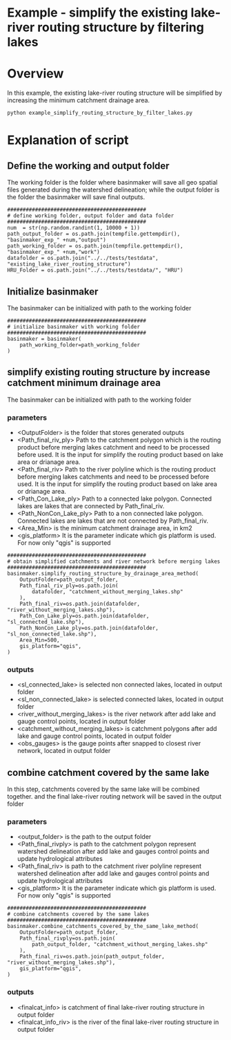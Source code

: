 # Example - simplify the existing lake-river routing structure by filtering lakes
 
# Overview
In this example, the existing lake-river routing structure will be simplified by increasing the minimum catchment drainage area.
 
```
python example_simplify_routing_structure_by_filter_lakes.py
```

# Explanation of script 

## Define the working and output folder 
The working folder is the folder where basinmaker will save all geo spatial files generated during the watershed delineation; while the output folder is the folder the basinmaker will save final outputs.

```
#############################################
# define working folder, output folder amd data folder  
#############################################
num  = str(np.random.randint(1, 10000 + 1))
path_output_folder = os.path.join(tempfile.gettempdir(), "basinmaker_exp_" +num,"output")
path_working_folder = os.path.join(tempfile.gettempdir(), "basinmaker_exp_" +num,"work")
datafolder = os.path.join("../../tests/testdata", "existing_lake_river_routing_structure")
HRU_Folder = os.path.join("../../tests/testdata/", "HRU")
```


## Initialize basinmaker 
The basinmaker can be initialized with path to the working folder 

```
#############################################
# initialize basinmaker with working folder    
#############################################
basinmaker = basinmaker(
    path_working_folder=path_working_folder
)
```

## simplify existing routing structure by increase catchment minimum drainage area 
The basinmaker can be initialized with path to the working folder 

### parameters 

* \<OutputFolder\> 
      is the folder that stores generated outputs
* \<Path_final_riv_ply\> 
      Path to the catchment polygon which is the routing product before merging lakes catchment and need to be processed before used. It is the input for simplify the routing product based on lake area or drianage area.
* \<Path_final_riv\> 
      Path to the river polyline which is the routing product before merging lakes catchments and need to be processed before used. It is the input for simplify the routing product based on lake area or drianage area.
* \<Path_Con_Lake_ply\> 
      Path to a connected lake polygon. Connected lakes are lakes that are connected by Path_final_riv.
* \<Path_NonCon_Lake_ply\> 
      Path to a non connected lake polygon. Connected lakes are lakes that are not connected by Path_final_riv.
* \<Area_Min\> 
      is the minimum catchment drainage area, in km2      
* \<gis_platform\> 
    It is the parameter indicate which gis platform is used. For now only "qgis" is supported   

```
#############################################
# obtain simplified catchments and river network before merging lakes  
#############################################
basinmaker.simplify_routing_structure_by_drainage_area_method(
    OutputFolder=path_output_folder,
    Path_final_riv_ply=os.path.join(
        datafolder, "catchment_without_merging_lakes.shp"
    ),
    Path_final_riv=os.path.join(datafolder, "river_without_merging_lakes.shp"),
    Path_Con_Lake_ply=os.path.join(datafolder, "sl_connected_lake.shp"),
    Path_NonCon_Lake_ply=os.path.join(datafolder, "sl_non_connected_lake.shp"),
    Area_Min=500,
    gis_platform="qgis",
)
```

### outputs  
* \<sl_connected_lake\> 
      is selected non connected lakes, located in output folder  
* \<sl_non_connected_lake\> 
      is selected connected lakes, located in output folder 
* \<river_without_merging_lakes\> 
      is the river network after add lake and gauge control points, located in output folder  
* \<catchment_without_merging_lakes\> 
      is catchment polygons after add lake and gauge control points, located in output folder 
* \<obs_gauges\> 
      is the gauge points after snapped to closest river network, located in output folder             


## combine catchment covered by the same lake
In this step, catchments covered by the same lake will be combined together. and the final lake-river routing network will be saved in the output folder 

### parameters 

* \<output_folder\> 
      is the path to the output folder  
* \<Path_final_rivply\> 
      is path to the catchment polygon represent watershed delineation after add lake and gauges control points and update hydrological attributes  
* \<Path_final_riv\> 
      is path to the catchment river polyline represent watershed delineation after add lake and gauges control points and update hydrological attributes  
* \<gis_platform\> 
      It is the parameter indicate which gis platform is used. For now only "qgis" is supported  
 
```
#############################################
# combine catchments covered by the same lakes 
#############################################
basinmaker.combine_catchments_covered_by_the_same_lake_method(
    OutputFolder=path_output_folder,
    Path_final_rivply=os.path.join(
        path_output_folder, "catchment_without_merging_lakes.shp"
    ),
    Path_final_riv=os.path.join(path_output_folder, "river_without_merging_lakes.shp"),
    gis_platform="qgis",
)
```
### outputs  
* \<finalcat_info\> 
      is catchment of final lake-river routing structure in output folder 
* \<finalcat_info_riv\> 
      is the river of the final lake-river routing structure in output folder  
